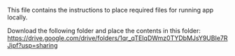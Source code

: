 This file contains the instructions to place required files for running app locally.

Download the following folder and place the contents in this folder: https://drive.google.com/drive/folders/1qr_qTEIqDWmz0TYDbMJsY9UBIe7RJipf?usp=sharing
